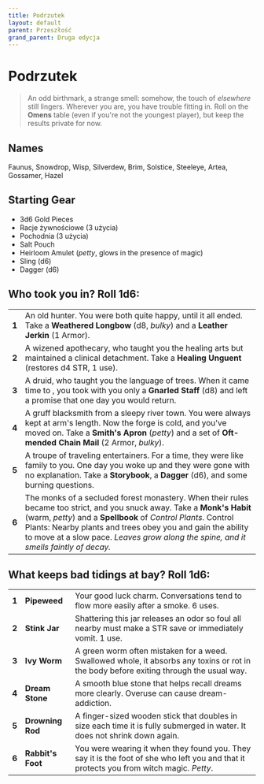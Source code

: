 ```yaml
---
title: Podrzutek
layout: default
parent: Przeszłość
grand_parent: Druga edycja
---
```


# Podrzutek

> An odd birthmark, a strange smell: somehow, the touch of _elsewhere_ still lingers. Wherever you are, you have trouble fitting in. Roll on the **Omens** table (even if you're not the youngest player), but keep the results private for now.
 
## Names

Faunus, Snowdrop, Wisp, Silverdew, Brim, Solstice, Steeleye, Artea, Gossamer, Hazel

## Starting Gear

- 3d6 Gold Pieces
- Racje żywnościowe (3 użycia)
- Pochodnia (3 użycia) 
- Salt Pouch
- Heirloom Amulet (_petty_, glows in the presence of magic)
- Sling (d6)
- Dagger (d6) 

## Who took you in? Roll 1d6:

|       |                                                                                                                                                                                                                                                                                                                                                 |
| ----- | ----------------------------------------------------------------------------------------------------------------------------------------------------------------------------------------------------------------------------------------------------------------------------------------------------------------------------------------------- |
| **1** | An old hunter. You were both quite happy, until it all ended. Take a **Weathered Longbow** (d8, _bulky_) and a **Leather Jerkin** (1 Armor).                                                                                                                                                                                                    |
| **2** | A wizened apothecary, who taught you the healing arts but maintained a clinical detachment. Take a **Healing Unguent** (restores d4 STR, 1 use).                                                                                                                                                                                                |
| **3** | A druid, who taught you the language of trees. When it came time to , you took with you only a **Gnarled Staff** (d8) and left a promise that one day you would return.                                                                                                                                                                         |
| **4** | A gruff blacksmith from a sleepy river town. You were always kept at arm's length. Now the forge is cold, and you've moved on. Take a **Smith's Apron** (_petty_) and a set of **Oft-mended Chain Mail** (2 Armor, _bulky_).                                                                                                                    |
| **5** | A troupe of traveling entertainers. For a time, they were like family to you. One day you woke up and they were gone with no explanation. Take a **Storybook**, a **Dagger** (d6), and some burning questions.                                                                                                                                  |
| **6** | The monks of a secluded forest monastery. When their rules became too strict, and you snuck away. Take a **Monk's Habit** (warm, _petty_) and a **Spellbook** of _Control Plants_. Control Plants: Nearby plants and trees obey you and gain the ability to move at a slow pace. _Leaves grow along the spine, and it smells faintly of decay._ |


## What keeps bad tidings at bay? Roll 1d6:

|       |                   |                                                                                                                                          |
| ----- | ----------------- | ---------------------------------------------------------------------------------------------------------------------------------------- |
| **1** | **Pipeweed**      | Your good luck charm. Conversations tend to flow more easily after a smoke. 6 uses.                                                      |
| **2** | **Stink Jar**     | Shattering this jar releases an odor so foul all nearby must make a STR save or immediately vomit. 1 use.                                |
| **3** | **Ivy Worm**      | A green worm often mistaken for a weed. Swallowed whole, it absorbs any toxins or rot in the body before exiting through the usual way.  |
| **4** | **Dream Stone**   | A smooth blue stone that helps recall dreams more clearly. Overuse can cause dream-addiction.                                            |
| **5** | **Drowning Rod**  | A finger-sized wooden stick that doubles in size each time it is fully submerged in water. It does not shrink down again.                |
| **6** | **Rabbit's Foot** | You were wearing it when they found you. They say it is the foot of she who left you and that it protects you from witch magic. _Petty_. |
